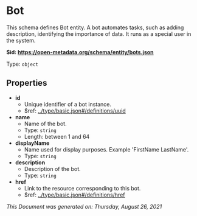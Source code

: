 # Bot

This schema defines Bot entity. A bot automates tasks, such as adding description, identifying the importance of data. It runs as a special user in the system.

<b id="https/open-metadata.org/schema/entity/bots.json">&#36;id: https://open-metadata.org/schema/entity/bots.json</b>

Type: `object`

## Properties
 - **id**
	 - Unique identifier of a bot instance.
	 - $ref: [../type/basic.json#/definitions/uuid](../types/basic.md#uuid)
 - **name**
	 - Name of the bot.
	 - Type: `string`
	 - Length: between 1 and 64
 - **displayName**
	 - Name used for display purposes. Example 'FirstName LastName'.
	 - Type: `string`
 - **description**
	 - Description of the bot.
	 - Type: `string`
 - **href**
	 - Link to the resource corresponding to this bot.
	 - $ref: [../type/basic.json#/definitions/href](../types/basic.md#href)


_This Document was generated on: Thursday, August 26, 2021_